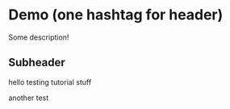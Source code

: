 # Demo (one hashtag for header)

Some description!

## Subheader

hello testing tutorial stuff 

another test
